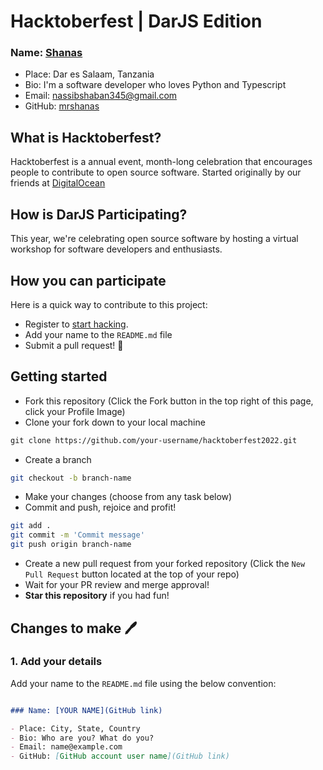 # Hacktoberfest | DarJS Edition

### Name: [Shanas](https://github.com/mrshanas)

- Place: Dar es Salaam, Tanzania
- Bio: I'm a software developer who loves Python and Typescript
- Email: nassibshaban345@gmail.com
- GitHub: [mrshanas](https://github.com/mrshanas)

## What is Hacktoberfest?

Hacktoberfest is a annual event, month-long celebration that encourages people to contribute to open source software. Started originally by our friends at [DigitalOcean](http://digitalocean.com)

## How is DarJS Participating?

This year, we're celebrating open source software by hosting a virtual workshop for software developers and enthusiasts.

## How you can participate

Here is a quick way to contribute to this project:

* Register to [start hacking](https://hacktoberfest.com/).
* Add your name to the `README.md` file
* Submit a pull request! 🎉 


## Getting started 

* Fork this repository (Click the Fork button in the top right of this page, click your Profile Image)
* Clone your fork down to your local machine

```markdown
git clone https://github.com/your-username/hacktoberfest2022.git
```

* Create a branch

```bash
git checkout -b branch-name
```

* Make your changes (choose from any task below)
* Commit and push, rejoice  and profit!

```bash
git add .
git commit -m 'Commit message'
git push origin branch-name
```

* Create a new pull request from your forked repository (Click the `New Pull Request` button located at the top of your repo)
* Wait for your PR review and merge approval!
* __Star this repository__ if you had fun!

## Changes to make 🖊️

### 1. Add your details

Add your name to the `README.md` file using the below convention:

```markdown

### Name: [YOUR NAME](GitHub link)

- Place: City, State, Country
- Bio: Who are you? What do you?
- Email: name@example.com
- GitHub: [GitHub account user name](GitHub link)
```
